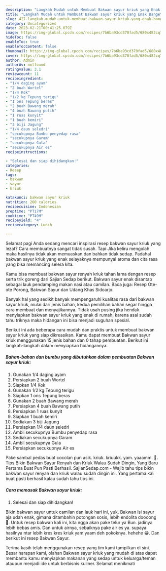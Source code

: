 ```yaml
---
description: "Langkah Mudah untuk Membuat Bakwan sayur kriuk yang Enak Banget, Buat Buka Puasa Sempurna"
title: "Langkah Mudah untuk Membuat Bakwan sayur kriuk yang Enak Banget, Buat Buka Puasa Sempurna"
slug: 427-langkah-mudah-untuk-membuat-bakwan-sayur-kriuk-yang-enak-banget-buat-buka-puasa-sempurna
category: Uncategorized
date: 2023-02-21T00:41:25.079Z
image: https://img-global.cpcdn.com/recipes/7b6ba93cd370fad5/680x482cq70/bakwan-sayur-kriuk-foto-resep-utama.jpg
hideToc: false
enableToc: true
enableTocContent: false
thumbnail: https://img-global.cpcdn.com/recipes/7b6ba93cd370fad5/680x482cq70/bakwan-sayur-kriuk-foto-resep-utama.jpg
cover: https://img-global.cpcdn.com/recipes/7b6ba93cd370fad5/680x482cq70/bakwan-sayur-kriuk-foto-resep-utama.jpg
author: Admin
authorAv: notfound
ratingvalue: 3.1
reviewcount: 11
recipeingredient:
- "1/4 daging ayam"
- "2 buah Wortel"
- "1/4 Kok"
- "1/2 kg Tepung terigu"
- "1 ons Tepung beras"
- "2 buah Bawang merah"
- "4 buah Bawang putih"
- "1 ruas kunyit"
- "1 buah kemiri"
- "3 biji Jagung"
- "1/4 daun seledri"
- "secukupnya Bumbu penyedap rasa"
- "secukupnya Garam"
- "secukupnya Gula"
- "secukupnya Air es"
recipeinstructions:

- "Selesai dan siap dihidangkan!"
categories:
- Resep
tags:
- bakwan
- sayur
- kriuk

katakunci: bakwan sayur kriuk 
nutrition: 260 calories
recipecuisine: Indonesian
preptime: "PT17M"
cooktime: "PT49M"
recipeyield: "4"
recipecategory: Lunch

---
```



Selamat pagi Anda sedang mencari inspirasi resep bakwan sayur kriuk yang lezat? Cara membuatnya sangat tidak susah. Tapi Jika keliru mengolah maka hasilnya tidak akan memuaskan dan bahkan tidak sedap. Padahal bakwan sayur kriuk yang enak selayaknya mempunyai aroma dan cita rasa yang bisa memancing selera kita.


Kamu bisa membuat bakwan sayur renyah kriuk tahan lama dengan resep serta trik goreng dari Sajian Sedap berikut. Bakwan sayur enak disantap sebagai lauk pendamping makan nasi atau camilan. Baca juga: Resep Ote-ote Porong, Bakwan Sayur dan Udang Khas Sidoarjo.

Banyak hal yang sedikit banyak mempengaruhi kualitas rasa dari bakwan sayur kriuk, mulai dari jenis bahan, kedua pemilihan bahan segar hingga cara membuat dan menyajikannya. Tidak usah pusing jika hendak menyiapkan bakwan sayur kriuk yang enak di rumah, karena asal sudah tahu triknya maka hidangan ini bisa menjadi suguhan spesial.


Berikut ini ada beberapa cara mudah dan praktis untuk membuat bakwan sayur kriuk yang siap dikreasikan. Kamu dapat membuat Bakwan sayur kriuk menggunakan 15 jenis bahan dan 0 tahap pembuatan. Berikut ini langkah-langkah dalam menyiapkan hidangannya.

<!--inarticleads1-->

##### Bahan-bahan dan bumbu yang dibutuhkan dalam pembuatan Bakwan sayur kriuk:

1. Gunakan 1/4 daging ayam
1. Persiapkan 2 buah Wortel
1. Siapkan 1/4 Kok
1. Gunakan 1/2 kg Tepung terigu
1. Siapkan 1 ons Tepung beras
1. Gunakan 2 buah Bawang merah
1. Persiapkan 4 buah Bawang putih
1. Persiapkan 1 ruas kunyit
1. Siapkan 1 buah kemiri
1. Sediakan 3 biji Jagung
1. Persiapkan 1/4 daun seledri
1. Ambil secukupnya Bumbu penyedap rasa
1. Sediakan secukupnya Garam
1. Ambil secukupnya Gula
1. Persiapkan secukupnya Air es


Pake sambal pedas buat cocolan pun asik. kriuk. kriuukk. yam. yaaamm. 🤤. Tips Bikin Bakwan Sayur Renyah dan Kriuk Walau Sudah Dingin, Yang Baru Pertama Buat Pun Pasti Berhasil. SajianSedap.com - Wajib tahu tips bikin bakwan sayur renyah dan kriuk walau sudah dingin ini. Yang pertama kali buat pasti berhasil kalau sudah tahu tips ini. 

<!--inarticleads2-->

##### Cara memasak Bakwan sayur kriuk:


1. Selesai dan siap dihidangkan!

Bikin bakwan sayur untuk camilan dan lauk hari ini, yuk. Bakwan isi sayur aja udah enak, gimana ditambahin potongan sosis, lebih endolita doooong 🤤. Untuk resep bakwan kali ini, kita ngga akan pake telur ya Bun. jadinya lebih bebas amis. Dan untuk airnya, sebaiknya pake air es ya. supaya hasilnya ntar lebih kres kres kriuk yam yaam deh pokoknya. hehehe 😁. Dan berikut ini resep Bakwan Sayur. 

Terima kasih telah menggunakan resep yang tim kami tampilkan di sini. Besar harapan kami, olahan Bakwan sayur kriuk yang mudah di atas dapat membantu kamu menyiapkan makanan yang sedap untuk keluarga/teman ataupun menjadi ide untuk berbisnis kuliner. Selamat menikmati
